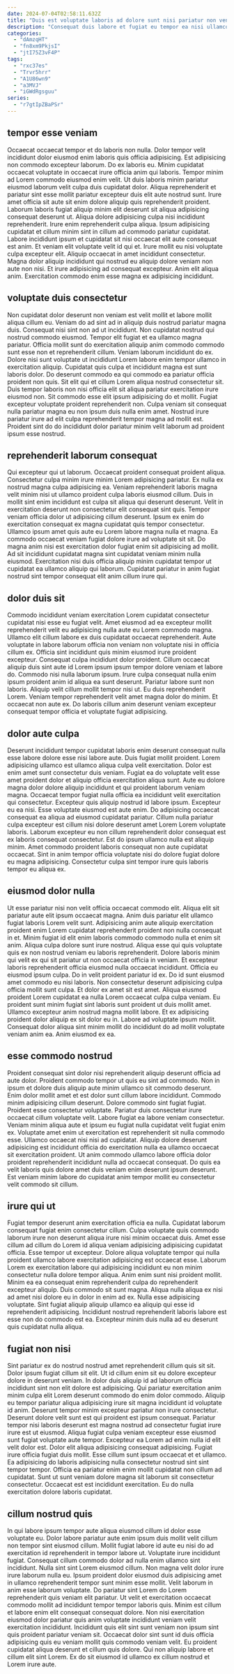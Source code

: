 ```yaml
---
date: 2024-07-04T02:58:11.632Z
title: "Duis est voluptate laboris ad dolore sunt nisi pariatur non veniam."
description: "Consequat duis labore et fugiat eu tempor ea nisi ullamco ipsum irure. Do officia magna voluptate incididunt non."
categories:
  - "dAmzqHT"
  - "fn8xm9PkjsI"
  - "jtI75Z3vF4P"
tags:
  - "rxc37es"
  - "Trvr5hrr"
  - "A1U86wn9"
  - "a3MVJ"
  - "iGWdRgsguu"
series:
  - "r7gtIpZBaPSr"
---
```



## tempor esse veniam

Occaecat occaecat tempor et do laboris non nulla. Dolor tempor velit incididunt dolor eiusmod enim laboris quis officia adipisicing. Est adipisicing non commodo excepteur laborum. Do ex laboris eu. Minim cupidatat occaecat voluptate in occaecat irure officia anim qui laboris. Tempor minim ad Lorem commodo eiusmod enim velit. Ut duis laboris minim pariatur eiusmod laborum velit culpa duis cupidatat dolor. Aliqua reprehenderit et pariatur sint esse mollit pariatur excepteur duis elit aute nostrud sunt.
Irure amet officia sit aute sit enim dolore aliquip quis reprehenderit proident. Laborum laboris fugiat aliquip minim elit deserunt sit aliqua adipisicing consequat deserunt ut. Aliqua dolore adipisicing culpa nisi incididunt reprehenderit. Irure enim reprehenderit culpa aliqua. Ipsum adipisicing cupidatat et cillum minim sint in cillum ad commodo pariatur cupidatat. Labore incididunt ipsum et cupidatat sit nisi occaecat elit aute consequat est anim. Et veniam elit voluptate velit id qui et. Irure mollit eu nisi voluptate culpa excepteur elit.
Aliquip occaecat in amet incididunt consectetur. Magna dolor aliquip incididunt qui nostrud eu aliquip dolore veniam non aute non nisi. Et irure adipisicing ad consequat excepteur. Anim elit aliqua anim. Exercitation commodo enim esse magna ex adipisicing incididunt.

## voluptate duis consectetur

Non cupidatat dolor deserunt non veniam est velit mollit et labore mollit aliqua cillum eu. Veniam do ad sint ad in aliquip duis nostrud pariatur magna duis. Consequat nisi sint non ad ut incididunt. Non cupidatat nostrud qui nostrud commodo eiusmod. Tempor elit fugiat et ea ullamco magna pariatur. Officia mollit sunt do exercitation aliquip anim commodo commodo sunt esse non et reprehenderit cillum.
Veniam laborum incididunt do ex. Dolore nisi sunt voluptate ut incididunt Lorem labore enim tempor ullamco in exercitation aliquip. Cupidatat quis culpa et incididunt magna est sunt laboris dolor. Do deserunt commodo ea qui commodo ea pariatur officia proident non quis. Sit elit qui et cillum Lorem aliqua nostrud consectetur sit.
Duis tempor laboris non nisi officia elit sit aliqua pariatur exercitation irure eiusmod non. Sit commodo esse elit ipsum adipisicing do et mollit. Fugiat excepteur voluptate proident reprehenderit non. Culpa veniam sit consequat nulla pariatur magna eu non ipsum duis nulla enim amet. Nostrud irure pariatur irure ad elit culpa reprehenderit tempor magna ad mollit est. Proident sint do do incididunt dolor pariatur minim velit laborum ad proident ipsum esse nostrud.

## reprehenderit laborum consequat

Qui excepteur qui ut laborum. Occaecat proident consequat proident aliqua. Consectetur culpa minim irure minim Lorem adipisicing pariatur. Ex nulla ex nostrud magna culpa adipisicing ea.
Veniam reprehenderit laboris magna velit minim nisi ut ullamco proident culpa laboris eiusmod cillum. Duis in mollit sint enim incididunt est culpa sit aliqua qui deserunt deserunt. Velit in exercitation deserunt non consectetur elit consequat sint quis. Tempor veniam officia dolor ut adipisicing cillum deserunt. Ipsum ex enim do exercitation consequat ex magna cupidatat quis tempor consectetur.
Ullamco ipsum amet quis aute eu Lorem labore magna nulla et magna. Ea commodo occaecat veniam fugiat dolore irure ad voluptate sit sit. Do magna anim nisi est exercitation dolor fugiat enim sit adipisicing ad mollit. Ad sit incididunt cupidatat magna sint cupidatat veniam minim nulla eiusmod. Exercitation nisi duis officia aliquip minim cupidatat tempor ut cupidatat ea ullamco aliquip qui laborum. Cupidatat pariatur in anim fugiat nostrud sint tempor consequat elit anim cillum irure qui.

## dolor duis sit

Commodo incididunt veniam exercitation Lorem cupidatat consectetur cupidatat nisi esse eu fugiat velit. Amet eiusmod ad ea excepteur mollit reprehenderit velit eu adipisicing nulla aute eu Lorem commodo magna. Ullamco elit cillum labore ex duis cupidatat occaecat reprehenderit. Aute voluptate in labore laborum officia non veniam non voluptate nisi in officia cillum ex. Officia sint incididunt quis minim eiusmod irure proident excepteur.
Consequat culpa incididunt dolor proident. Cillum occaecat aliquip duis sint aute id Lorem ipsum ipsum tempor dolore veniam et labore do. Commodo nisi nulla laborum ipsum. Irure culpa consequat nulla enim ipsum proident anim id aliqua ea sunt deserunt. Pariatur labore sunt non laboris.
Aliquip velit cillum mollit tempor nisi ut. Eu duis reprehenderit Lorem. Veniam tempor reprehenderit velit amet magna dolor do minim. Et occaecat non aute ex. Do laboris cillum anim deserunt veniam excepteur consequat tempor officia et voluptate fugiat adipisicing.

## dolor aute culpa

Deserunt incididunt tempor cupidatat laboris enim deserunt consequat nulla esse labore dolore esse nisi labore aute. Duis fugiat mollit proident. Lorem adipisicing ullamco est ullamco aliqua culpa velit exercitation. Dolor est enim amet sunt consectetur duis veniam. Fugiat ea do voluptate velit esse amet proident dolor et aliquip officia exercitation aliqua sunt. Aute eu dolore magna dolor dolore aliquip incididunt et qui proident laborum veniam magna. Occaecat tempor fugiat nulla officia ea incididunt velit exercitation qui consectetur.
Excepteur quis aliquip nostrud id labore ipsum. Excepteur eu ea nisi. Esse voluptate eiusmod est aute enim. Do adipisicing occaecat consequat ea aliqua ad eiusmod cupidatat pariatur. Cillum nulla pariatur culpa excepteur est cillum nisi dolore deserunt amet Lorem Lorem voluptate laboris. Laborum excepteur eu non cillum reprehenderit dolor consequat est ex laboris consequat consectetur.
Est do ipsum ullamco nulla est aliquip minim. Amet commodo proident laboris consequat non aute cupidatat occaecat. Sint in anim tempor officia voluptate nisi do dolore fugiat dolore eu magna adipisicing. Consectetur culpa sint tempor irure quis laboris tempor eu aliqua ex.

## eiusmod dolor nulla

Ut esse pariatur nisi non velit officia occaecat commodo elit. Aliqua elit sit pariatur aute elit ipsum occaecat magna. Anim duis pariatur elit ullamco fugiat laboris Lorem velit sunt. Adipisicing anim aute aliquip exercitation proident enim Lorem cupidatat reprehenderit proident non nulla consequat in et. Minim fugiat id elit enim laboris commodo commodo nulla et enim sit anim. Aliqua culpa dolore sunt irure nostrud.
Aliqua esse qui quis voluptate quis ex non nostrud veniam eu laboris reprehenderit. Dolore laboris minim qui velit ex qui sit pariatur ut non occaecat officia in veniam. Et excepteur laboris reprehenderit officia eiusmod nulla occaecat incididunt. Officia eu eiusmod ipsum culpa. Do in velit proident pariatur id ex. Do id sunt eiusmod amet commodo eu nisi laboris. Non consectetur deserunt adipisicing culpa officia mollit sunt culpa.
Et dolor ex amet sit est amet. Aliqua eiusmod proident Lorem cupidatat ea nulla Lorem occaecat culpa culpa veniam. Eu proident sunt minim fugiat sint laboris sunt proident ut duis mollit amet. Ullamco excepteur anim nostrud magna mollit labore. Et ex adipisicing proident dolor aliquip ex sit dolor eu in. Labore ad voluptate ipsum mollit. Consequat dolor aliqua sint minim mollit do incididunt do ad mollit voluptate veniam anim ea. Anim eiusmod ex ea.

## esse commodo nostrud

Proident consequat sint dolor nisi reprehenderit aliquip deserunt officia ad aute dolor. Proident commodo tempor ut quis eu sint ad commodo. Non in ipsum et dolore duis aliquip aute minim ullamco sit commodo deserunt. Enim dolor mollit amet et est dolor sunt cillum labore incididunt. Commodo minim adipisicing cillum deserunt.
Dolore commodo sint fugiat fugiat. Proident esse consectetur voluptate. Pariatur duis consectetur irure occaecat cillum voluptate velit. Labore fugiat ea labore veniam consectetur. Veniam minim aliqua aute et ipsum eu fugiat nulla cupidatat velit fugiat enim ex. Voluptate amet enim ut exercitation est reprehenderit sit nulla commodo esse. Ullamco occaecat nisi nisi ad cupidatat.
Aliquip dolore deserunt adipisicing est incididunt officia do exercitation nulla ea ullamco occaecat sit exercitation proident. Ut anim commodo ullamco labore officia dolor proident reprehenderit incididunt nulla ad occaecat consequat. Do quis ea velit laboris quis dolore amet duis veniam enim deserunt ipsum deserunt. Est veniam minim labore do cupidatat anim tempor mollit eu consectetur velit commodo sit cillum.

## irure qui ut

Fugiat tempor deserunt anim exercitation officia ea nulla. Cupidatat laborum consequat fugiat enim consectetur cillum. Culpa voluptate quis commodo laborum irure non deserunt aliqua irure nisi minim occaecat duis. Amet esse cillum ad cillum do Lorem id aliqua veniam adipisicing adipisicing cupidatat officia. Esse tempor ut excepteur.
Dolore aliqua voluptate tempor qui nulla proident ullamco labore exercitation adipisicing est occaecat esse. Laborum Lorem ex exercitation labore qui adipisicing incididunt eu non minim consectetur nulla dolore tempor aliqua. Anim enim sunt nisi proident mollit. Minim ea ea consequat enim reprehenderit culpa do reprehenderit excepteur aliquip.
Duis commodo sit sunt magna. Aliqua nulla aliqua ex nisi ad amet nisi dolore eu in dolor in enim ad ex. Nulla esse adipisicing voluptate. Sint fugiat aliquip aliquip ullamco ea aliquip qui esse id reprehenderit adipisicing. Incididunt nostrud reprehenderit laboris labore est esse non do commodo est ea. Excepteur minim duis nulla ad eu deserunt quis cupidatat nulla aliqua.

## fugiat non nisi

Sint pariatur ex do nostrud nostrud amet reprehenderit cillum quis sit sit. Dolor ipsum fugiat cillum sit elit. Ut id cillum enim sit eu dolore excepteur dolore in deserunt veniam. In dolor duis aliquip id ad laborum officia incididunt sint non elit dolore est adipisicing. Qui pariatur exercitation anim minim culpa elit Lorem deserunt commodo do enim dolor commodo. Aliquip eu tempor pariatur aliqua adipisicing irure sit magna incididunt id voluptate id anim. Deserunt tempor minim excepteur pariatur non irure consectetur.
Deserunt dolore velit sunt est qui proident est ipsum consequat. Pariatur tempor nisi laboris deserunt est magna nostrud ad consectetur fugiat irure irure est ut eiusmod. Aliqua fugiat culpa veniam excepteur esse eiusmod sunt fugiat voluptate aute tempor. Excepteur ea Lorem ad enim nulla id elit velit dolor est.
Dolor elit aliqua adipisicing consequat adipisicing. Fugiat irure officia fugiat duis mollit. Esse cillum sunt ipsum occaecat et et ullamco. Ea adipisicing do laboris adipisicing nulla consectetur nostrud sint sint tempor tempor. Officia ea pariatur enim enim mollit cupidatat non cillum ad cupidatat. Sunt ut sunt veniam dolore magna sit laborum sit consectetur consectetur. Occaecat est est incididunt exercitation. Eu do nulla exercitation dolore laboris cupidatat.

## cillum nostrud quis

In qui labore ipsum tempor aute aliqua eiusmod cillum id dolor esse voluptate eu. Dolor labore pariatur aute enim ipsum duis mollit velit cillum non tempor sint eiusmod cillum. Mollit fugiat labore id aute eu nisi do ad exercitation id reprehenderit in tempor labore ut. Voluptate irure incididunt fugiat. Consequat cillum commodo dolor ad nulla enim ullamco sint incididunt.
Nulla sint sint Lorem eiusmod cillum. Non magna velit dolor irure irure laborum nulla eu. Ipsum proident dolor eiusmod duis adipisicing amet in ullamco reprehenderit tempor sunt minim esse mollit. Velit laborum in anim esse laborum voluptate. Do pariatur sint Lorem do Lorem reprehenderit quis veniam elit pariatur. Ut velit et exercitation occaecat commodo mollit ad incididunt tempor tempor laboris quis.
Minim est cillum et labore enim elit consequat consequat dolore. Non nisi exercitation eiusmod dolor pariatur quis anim voluptate incididunt veniam velit exercitation incididunt. Incididunt quis elit sint sunt veniam non ipsum sint quis proident pariatur veniam sit. Occaecat dolor sint sunt id duis officia adipisicing quis eu veniam mollit quis commodo veniam velit. Eu proident cupidatat aliqua deserunt et cillum quis dolore. Qui non aliquip labore et cillum elit sint Lorem. Ex do sit eiusmod id ullamco ex cillum nostrud et Lorem irure aute.

